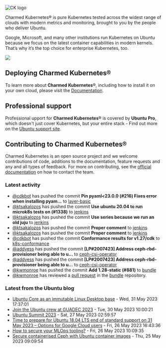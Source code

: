 ![CK logo](https://assets.ubuntu.com/v1/451d4cf4-Charmed+Kubernetes_RGB_onWhite_2022.svg)

Charmed Kubernetes® is pure Kubernetes tested across the widest range of clouds with modern metrics and monitoring, brought to you by the people who deliver Ubuntu.

Google, Microsoft, and many other institutions run Kubernetes on Ubuntu because we focus on the latest container capabilities in modern kernels. That’s why it’s the top choice for enterprise Kubernetes, too.

![](https://assets.ubuntu.com/v1/843c77b6-juju-at-a-glace.svg)

## Deploying Charmed Kubernetes®

To learn more about **Charmed Kubernetes**®, including how to install it on your own cloud, please visit the [Documentation][docs].

## Professional support

Professional upport for **Charmed Kubernetes**® is covered by **Ubuntu Pro**, which doesn't just cover Kubernetes, but your entire stack - Find out more on the [Ubuntu support site](https://ubuntu.com/support).

## Contributing to Charmed Kubernetes®

Charmed Kubernetes is an open source project and we welcome contributions of code, additions to the documentation, feature requests and any and all types of feedback. For more on contributing, see the [official documentation][get-in-touch] on how to contact the team.

<!-- LINKS -->
[docs]: https://ubuntu.com/kubernetes/docs
[get-in-touch]: https://ubuntu.com/kubernetes/docs/get-in-touch

### Latest activity

<!-- activity starts -->
 - [@cdkbot](https://github.com/cdkbot) has pushed the commit **Pin pyaml<23.0.0 (#216)  Fixes error when installing pyam...** to [layer-basic](https://github.com/charmed-kubernetes/layer-basic)
 - [@ktsakalozos](https://github.com/ktsakalozos) has pushed the commit **Use ubuntu 20.04 to run microk8s tests on (#1338)** to [jenkins](https://github.com/charmed-kubernetes/jenkins)
 - [@ktsakalozos](https://github.com/ktsakalozos) has pushed the commit **Use series because we run an old juju** to [jenkins](https://github.com/charmed-kubernetes/jenkins)
 - [@ktsakalozos](https://github.com/ktsakalozos) has pushed the commit **Proper comment** to [jenkins](https://github.com/charmed-kubernetes/jenkins)
 - [@ktsakalozos](https://github.com/ktsakalozos) has pushed the commit **Proper comment** to [jenkins](https://github.com/charmed-kubernetes/jenkins)
 - [@cdkbot](https://github.com/cdkbot) has pushed the commit **Conformance results for v1.27/cdk** to [k8s-conformance](https://github.com/charmed-kubernetes/k8s-conformance)
 - [@addyess](https://github.com/addyess) has pushed the commit **[LP#2007423] Address ceph-rbd-provisioner being able to u...** to [ceph-csi-operator](https://github.com/charmed-kubernetes/ceph-csi-operator)
 - [@addyess](https://github.com/addyess) has pushed the commit **[LP#2007423] Address ceph-rbd-provisioner being able to u...** to [ceph-csi-operator](https://github.com/charmed-kubernetes/ceph-csi-operator)
 - [@kwmonroe](https://github.com/kwmonroe) has pushed the commit **Add 1.28-static (#881)** to [bundle](https://github.com/charmed-kubernetes/bundle)
 - [@kwmonroe](https://github.com/kwmonroe) has reviewed a [pull request](https://github.com/charmed-kubernetes/bundle/pull/881) in the [bundle](https://github.com/charmed-kubernetes/bundle) repository.
<!-- activity ends -->

<!-- roadmap starts -->

<!-- roadmap ends -->

### Latest from the Ubuntu blog

<!-- blog starts -->
* [Ubuntu Core as an immutable Linux Desktop base](https://ubuntu.com//blog/ubuntu-core-an-immutable-linux-desktop) - Wed, 31 May 2023 17:37:01 
* [Join the Ubuntu crew at GUADEC 2023](https://ubuntu.com//blog/join-the-ubuntu-crew-at-guadec-2023) - Tue, 30 May 2023 10:00:21 
* [Ubuntu Summit 2023](https://ubuntu.com//blog/ubuntu-summit-2023) - Sat, 27 May 2023 02:59:57 
* [Time to prepare for Ubuntu 18.04 LTS end of standard support on 31 May 2023 – Options for Google Cloud users](https://ubuntu.com//blog/time-to-prepare-for-ubuntu-18-04-lts-end-of-standard-support-on-31-may-2023-options-for-google-cloud-users) - Fri, 26 May 2023 16:43:36 
* [How to secure your MLOps tooling?](https://ubuntu.com//blog/secure-mlops-tooling) - Fri, 26 May 2023 10:09:35 
* [Secure containerised Ceph with Ubuntu container images](https://ubuntu.com//blog/secure-containerised-ceph-with-ubuntu-container-images) - Thu, 25 May 2023 09:09:54 
<!-- blog ends -->
